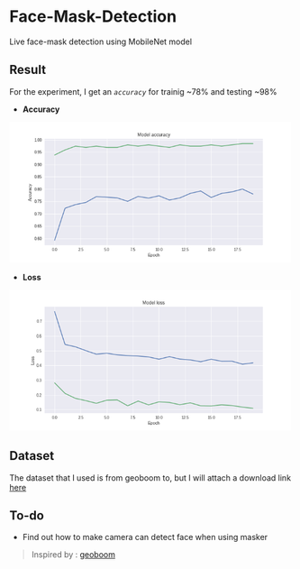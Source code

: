 # Face-Mask-Detection

Live face-mask detection using MobileNet model

## Result 
For the experiment, I get an *`accuracy`* for trainig ~78% and testing ~98%
- **Accuracy**
<img src="/accuracy.png" width="500">

- **Loss**
<img src="/lost.png" width="500">

## Dataset
The dataset that I used is from geoboom to, but I will attach a download link [here](https://drive.google.com/drive/folders/1OGnsfAtcwghg50Jm-nb0B19ffaUoZeus?usp=sharing)

## To-do
- Find out how to make camera can detect face when using masker


> Inspired by : [geoboom](https://github.com/geoboom/facemask-workshop)
